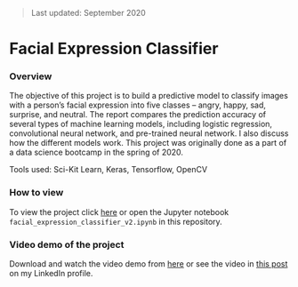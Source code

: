 > Last updated: September 2020

# Facial Expression Classifier

### Overview

The objective of this project is to build a predictive model to classify images with a person’s facial expression into five classes – angry, happy, sad, surprise, and neutral.  The report compares the prediction accuracy of several types of machine learning models, including logistic regression, convolutional neural network, and pre-trained neural network.  I also discuss how the different models work.  This project was originally done as a part of a data science bootcamp in the spring of 2020.

Tools used: Sci-Kit Learn, Keras, Tensorflow, OpenCV

### How to view

To view the project click [here](/facial_expression_classifier_v2.ipynb "here") or open the Jupyter notebook `facial_expression_classifier_v2.ipynb` in this repository.

### Video demo of the project

Download and watch the video demo from [here](/video/BS_FEC.mp4 "video_demo") or see the video in [this post](https://www.linkedin.com/posts/arvidyuen7_last-week-i-completed-the-brainstation-data-ugcPost-6684959265129660416-MT_f) on my LinkedIn profile.

